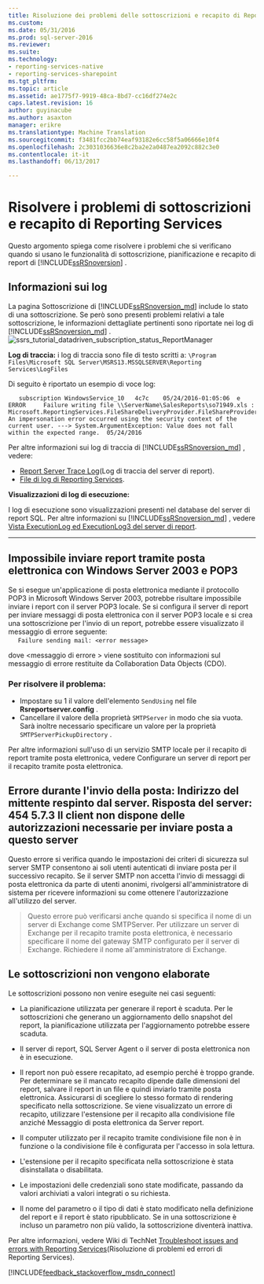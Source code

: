 ```yaml
---
title: Risoluzione dei problemi delle sottoscrizioni e recapito di Reporting Services | Documenti Microsoft
ms.custom: 
ms.date: 05/31/2016
ms.prod: sql-server-2016
ms.reviewer: 
ms.suite: 
ms.technology:
- reporting-services-native
- reporting-services-sharepoint
ms.tgt_pltfrm: 
ms.topic: article
ms.assetid: ae1775f7-9919-48ca-8bd7-cc16df274e2c
caps.latest.revision: 16
author: guyinacube
ms.author: asaxton
manager: erikre
ms.translationtype: Machine Translation
ms.sourcegitcommit: f3481fcc2bb74eaf93182e6cc58f5a06666e10f4
ms.openlocfilehash: 2c3031036636e8c2ba2e2a0487ea2092c882c3e0
ms.contentlocale: it-it
ms.lasthandoff: 06/13/2017

---
```

# <a name="troubleshoot-reporting-services-subscriptions-and-delivery"></a>Risolvere i problemi di sottoscrizioni e recapito di Reporting Services
  
    
Questo argomento spiega come risolvere i problemi che si verificano quando si usano le funzionalità di sottoscrizione, pianificazione e recapito di report di [!INCLUDE[ssRSnoversion](../../includes/ssrsnoversion.md)] .  
## <a name="log-information"></a>Informazioni sui log
 
La pagina Sottoscrizione di [!INCLUDE[ssRSnoversion_md](../../includes/ssrsnoversion-md.md)] include lo stato di una sottoscrizione. Se però sono presenti problemi relativi a tale sottoscrizione, le informazioni dettagliate pertinenti sono riportate nei log di [!INCLUDE[ssRSnoversion_md](../../includes/ssrsnoversion-md.md)] . 
![ssrs_tutorial_datadriven_subscription_status_ReportManager](../../reporting-services/media/ssrs-tutorial-datadriven-subscription-status-reportmanager.png)

**Log di traccia:** i log di traccia sono file di testo scritti a: `\Program Files\Microsoft SQL Server\MSRS13.MSSQLSERVER\Reporting Services\LogFiles`

Di seguito è riportato un esempio di voce log:

```
   subscription WindowsService_10   4c7c    05/24/2016-01:05:06  e ERROR     Failure writing file \\ServerName\SalesReports\so71949.xls : Microsoft.ReportingServices.FileShareDeliveryProvider.FileShareProvider+NetworkErrorException: An impersonation error occurred using the security context of the current user. ---> System.ArgumentException: Value does not fall within the expected range.  05/24/2016
```
Per altre informazioni sui log di traccia di [!INCLUDE[ssRSnoversion_md](../../includes/ssrsnoversion-md.md)] , vedere: 
+ [Report Server Trace Log](../../reporting-services/report-server/report-server-service-trace-log.md)(Log di traccia del server di report).
+ [File di log di Reporting Services](../../reporting-services/report-server/reporting-services-log-files-and-sources.md).

**Visualizzazioni di log di esecuzione:**

I log di esecuzione sono visualizzazioni presenti nel database del server di report SQL. Per altre informazioni su [!INCLUDE[ssRSnoversion_md](../../includes/ssrsnoversion-md.md)] , vedere [Vista ExecutionLog ed ExecutionLog3 del server di report](../../reporting-services/report-server/report-server-executionlog-and-the-executionlog3-view.md).  

----------
## <a name="unable-to-send-reports-using-e-mail-with-windows-server-2003-and-pop3"></a>Impossibile inviare report tramite posta elettronica con Windows Server 2003 e POP3  
Se si esegue un'applicazione di posta elettronica mediante il protocollo POP3 in Microsoft Windows Server 2003, potrebbe risultare impossibile inviare i report con il server POP3 locale. Se si configura il server di report per inviare messaggi di posta elettronica con il server POP3 locale e si crea una sottoscrizione per l'invio di un report, potrebbe essere visualizzato il messaggio di errore seguente:  
&nbsp;&nbsp;&nbsp;&nbsp;&nbsp;`Failure sending mail: <error message>`  
  
dove \<messaggio di errore > viene sostituito con informazioni sul messaggio di errore restituite da Collaboration Data Objects (CDO).  
  
### <a name="to-resolve-this-problem"></a>Per risolvere il problema:  
* Impostare su 1 il valore dell'elemento `SendUsing` nel file **Rsreportserver.config** .  
* Cancellare il valore della proprietà `SMTPServer` in modo che sia vuota. Sarà inoltre necessario specificare un valore per la proprietà `SMTPServerPickupDirectory` .   
  
Per altre informazioni sull'uso di un servizio SMTP locale per il recapito di report tramite posta elettronica, vedere Configurare un server di report per il recapito tramite posta elettronica.  
  
## <a name="failure-sending-mail-the-server-rejected-the-sender-address-the-server-response-was-454-573-client-does-not-have-permission-to-submit-mail-to-this-server"></a>Errore durante l'invio della posta: Indirizzo del mittente respinto dal server. Risposta del server: 454 5.7.3 Il client non dispone delle autorizzazioni necessarie per inviare posta a questo server  
Questo errore si verifica quando le impostazioni dei criteri di sicurezza sul server SMTP consentono ai soli utenti autenticati di inviare posta per il successivo recapito. Se il server SMTP non accetta l'invio di messaggi di posta elettronica da parte di utenti anonimi, rivolgersi all'amministratore di sistema per ricevere informazioni su come ottenere l'autorizzazione all'utilizzo del server.  
> Questo errore può verificarsi anche quando si specifica il nome di un server di Exchange come SMTPServer. Per utilizzare un server di Exchange per il recapito tramite posta elettronica, è necessario specificare il nome del gateway SMTP configurato per il server di Exchange. Richiedere il nome all'amministratore di Exchange.  
  
## <a name="subscriptions-are-not-processing"></a>Le sottoscrizioni non vengono elaborate  
Le sottoscrizioni possono non venire eseguite nei casi seguenti:   
* La pianificazione utilizzata per generare il report è scaduta. Per le sottoscrizioni che generano un aggiornamento dello snapshot del report, la pianificazione utilizzata per l'aggiornamento potrebbe essere scaduta.  
  
* Il server di report, SQL Server Agent o il server di posta elettronica non è in esecuzione.  
* Il report non può essere recapitato, ad esempio perché è troppo grande. Per determinare se il mancato recapito dipende dalle dimensioni del report, salvare il report in un file e quindi inviarlo tramite posta elettronica. Assicurarsi di scegliere lo stesso formato di rendering specificato nella sottoscrizione. Se viene visualizzato un errore di recapito, utilizzare l'estensione per il recapito alla condivisione file anziché Messaggio di posta elettronica da Server report.  
* Il computer utilizzato per il recapito tramite condivisione file non è in funzione o la condivisione file è configurata per l'accesso in sola lettura.  
* L'estensione per il recapito specificata nella sottoscrizione è stata disinstallata o disabilitata.  
* Le impostazioni delle credenziali sono state modificate, passando da valori archiviati a valori integrati o su richiesta.  
* Il nome del parametro o il tipo di dati è stato modificato nella definizione del report e il report è stato ripubblicato. Se in una sottoscrizione è incluso un parametro non più valido, la sottoscrizione diventerà inattiva.  
  
Per altre informazioni, vedere Wiki di TechNet [Troubleshoot issues and errors with Reporting Services](http://social.technet.microsoft.com/wiki/contents/articles/1633.ssrs-troubleshoot-issues-and-errors-with-reporting-services.aspx)(Risoluzione di problemi ed errori di Reporting Services).  
  
  
    
  
  
  

[!INCLUDE[feedback_stackoverflow_msdn_connect](../../includes/feedback-stackoverflow-msdn-connect.md)]


